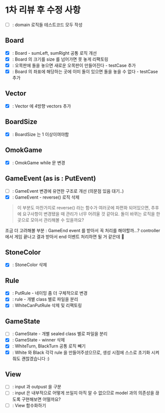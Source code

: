 # 1차 리뷰 후 수정 사항

- [ ] : domain 로직들 테스트코드 모두 작성

## Board
- [x] : Board - sumLeft, sumRight 공통 로직 개선
- [x] : Board 의 크기를 size 를 넘어가면 못 놓게 리팩토링
- [x] : 오목판에 돌을 놓으면 새로운 오목판이 만들어진다 - testCase 추가
- [x] : Board 의 좌표에 해당하는 곳에 이미 돌이 있으면 돌을 놓을 수 없다 - testCase 추가

## Vector
- [x] : Vector 에 4방향 vectors 추가

## BoardSize
- [x] : BoardSize 는 1 이상이여야함

## OmokGame
- [x] : OmokGame while 문 변경

## GameEvent (as is : PutEvent)
- [ ] : GameEvent 변경에 유연한 구조로 개선 (의문점 있음 대기..)
- [x] : GameEvent - reverse() 로직 삭제
> 이 부분도 마찬가지로 reverse() 라는 함수가 여러곳에 파편화 되어있으면,
> 추후에 요구사항이 변경됐을 때 관리가 너무 어려울 것 같아요.
> 돌이 바뀌는 로직을 한곳으로 모아서 관리해볼 수 있을까요?

조금 더 고려해볼 부분 : GameEnd event 를 받아서 꼭 처리를 해야할까...?
controller 에서 게임 끝나고 결과 받아서 end 이벤트 처리하면 될 거 같은데 🤔

## StoneColor
- [x] : StoneColor 삭제

## Rule
- [x] : PutRule - 네이밍 좀 더 구체적으로 변경
- [x] : rule - 개별 class 별로 파일을 분리
- [x] : WhiteCanPutRule 삭제 및 리팩토링
## GameState

- [ ] : GameState - 개별 sealed class 별로 파일을 분리
- [x] : GameState - winner 삭제
- [x] : WhiteTurn, BlackTurn 공통 로직 빼기
- [x] : White 와 Black 각각 rule 을 만들어주셨으므로, 생성 시점에 스스로 초기화 시켜줘도 괜찮겠습니다 :)

## View
- [ ] : input 과 outpust 을 구분
- [ ] : input 은 내부적으로 어떻게 쓰일지 아직 알 수 없으므로 model 과의 의존성을 끊도록 구현해보면 어떨까요?
- [ ] : View 함수화하기
